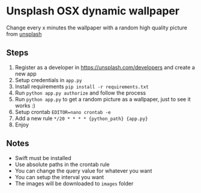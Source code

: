# Unsplash OSX dynamic wallpaper

Change every x minutes the wallpaper with a random high quality picture from [unsplash](unsplash.com)

## Steps

1. Register as a developer in https://unsplash.com/developers and create a new app
2. Setup credentials in `app.py`
3. Install requirements `pip install -r requirements.txt`
4. Run `python app.py authorize` and follow the process
5. Run `python app.py` to get a random picture as a wallpaper, just to see it works :)
6. Setup crontab `EDITOR=nano crontab -e`
7. Add a new rule `*/20 * * * * {python_path} {app.py}`
8. Enjoy

## Notes
* Swift must be installed
* Use absolute paths in the crontab rule
* You can change the query value for whatever you want
* You can setup the interval you want
* The images will be downloaded to `images` folder
